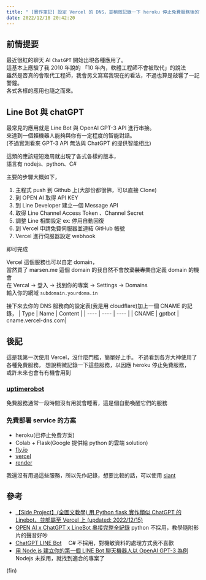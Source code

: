 ```yaml
---
title: " [實作筆記] 設定 Vercel 的 DNS，並稍微記錄一下 heroku 停止免費服務後的可能方案"
date: 2022/12/18 20:42:20
---
```


## 前情提要

最近很紅的聊天 AI `ChatGPT` 開始出現各種應用了。  
這基本上應驗了我 2010 年說的 「10 年內，軟體工程師不會被取代」的說法  
雖然是否真的會取代工程師，我會另文寫寫我現在的看法，不過也算是敲響了一記警鐘。  
各式各樣的應用也隨之而來。

## Line Bot 與 chatGPT

最常見的應用就是 Line Bot 與 OpenAI GPT-3 API 進行串接。  
來達到一個賴機器人能夠與你有一定程度的智能對話。  
(不過實測看來 GPT-3 API 無法與 ChatGPT 的提供智能相比)

這類的應該短短幾周就出現了各式各樣的版本，  
語言有 nodejs、python、C#

主要的步驟大概如下，

1. 主程式 push 到 Github 上(大部份都很佛，可以直接 Clone)
2. 到 OPEN AI 取得 API KEY
3. 到 Line Developer 建立一個 Message API
4. 取得 Line Channel Access Token 、Channel Secret
5. 調整 Line 相關設定 ex: 停用自動回復
6. 到 Vercel 申請免費伺服器並連結 GitHub 帳號
7. Vercel 進行伺服器設定 webhook

即可完成

Vercel 這個服務也可以自定 domain，  
當然買了 marsen.me 這個 domain 的我自然不會放棄~~裝專業~~自定義 domain 的機會  
在 Vercal → 登入 → 找到你的專案 → Settings → Domains  
輸入你的網域 `subdomain.yourdoma.in`

接下來去你的 DNS 服務商的設定表(我是用 cloudflare)加上一個 CNAME 的記錄，
| Type | Name | Content |
| ---- | ---- | ---- |
| CNAME | gptbot | cname.vercel-dns.com|

## 後記

這是我第一次使用 Vercel，沒什麼門檻，簡單好上手。
不過看到各方大神使用了各種免費服務，
想說稍微記錄一下這些服務，以因應 heroku 停止免費服務，  
或許未來也會有有機會用到

### [uptimerobot](https://uptimerobot.com/)

免費服務通常一段時間沒有用就會睡著，這是個自動喚醒它們的服務

### 免費部署 service 的方案

- heroku(已停止免費方案)
- Colab + Flask(Google 提供給 python 的雲端 solution)
- [fly.io](https://fly.io/)
- [vercel](https://vercel.com/)
- [render](https://render.com/)

我還沒有用過這些服務，所以先作記錄，想要比較的話，可以使用 [slant](https://www.slant.co/)

## 參考

- [【Side Project】(全圖文教學) 用 Python flask 實作類似 ChatGPT 的 Linebot，並部屬至 Vercel 上 (updated: 2022/12/15)](https://www.wongwonggoods.com/portfolio/personal_project/gpt-linebot-python-flask-for-vercel/#comment-330)
- [OPEN AI x ChatGPT x LineBot 串接完整全紀錄](https://vocus.cc/article/639da520fd89780001e965d7) python 不採用，教學隨附影片的聲音好吵
- [ChatGPT LINE Bot](https://github.com/isdaviddong/chatGPTLineBot)　 C# 不採用，對機敏資料的處理方式我不喜歡
- [用 Node.js 建立你的第一個 LINE Bot 聊天機器人以 OpenAI GPT-3 為例](https://israynotarray.com/nodejs/20221210/1224824056/) Nodejs 未採用，就找到適合的專案了

(fin)
